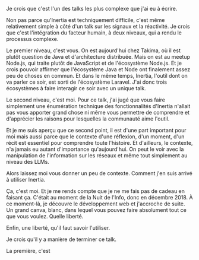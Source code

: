 Je crois que c'est l'un des talks les plus complexe que j'ai eu à écrire.

Non pas parce qu'Inertia est techniquement difficile, c'est même relativement simple à côté d'un talk sur les signaux et la réactivité. Je crois que c'est l'intégration du facteur humain, à deux niveaux, qui a rendu le processus complexe.

Le premier niveau, c'est vous. On est aujourd'hui chez Takima, où il est plutôt question de Java et d'architecture distribuée. Mais on est au meetup Node.js, qui traite plutôt de JavaScript et de l'écosystème Node.js. Et je crois pouvoir affirmer que l'écosystème Java et Node ont finalement assez peu de choses en commun. Et dans le même temps, Inertia, l'outil dont on va parler ce soir, est sorti de l'écosystème Laravel. J'ai donc trois écosystèmes à faire interagir ce soir avec un unique talk.

Le second niveau, c'est moi. Pour ce talk, j'ai jugé que vous faire simplement une énumération technique des fonctionnalités d'Inertia n'allait pas vous apporter grand chose ni même vous permettre de comprendre et d'apprécier les raisons pour lesquelles la communauté aime l'outil.

Et je me suis aperçu que ce second point, il est d'une part important pour moi mais aussi parce que le contexte d'une réflexion, d'un moment, d'un récit est essentiel pour comprendre toute l'histoire. Et d'ailleurs, le contexte, n'a jamais eu autant d'importance qu'aujourd'hui. On peut le voir avec la manipulation de l'information sur les réseaux et même tout simplement au niveau des LLMs.

Alors laissez moi vous donner un peu de contexte. Comment j'en suis arrivé à utiliser Inertia.

Ça, c'est moi. Et je me rends compte que je ne me fais pas de cadeau en faisant ça. C'était au moment de la Nuit de l'Info, donc en décembre 2018. À ce moment-là, je découvre le développement web et j'accroche de suite. Un grand canva, blanc, dans lequel vous pouvez faire absolument tout ce que vous voulez. Quelle liberté.

Enfin, une liberté, qu'il faut savoir l'utiliser.

Je crois qu'il y a manière de terminer ce talk.

La première, c'est

<!-- d'aller explorer inertia parce que c'est vraiment trop bien -->
<!-- la seconde, c'est que l'échec fait parti du process, essayez, tentez, et persévérez intelligemment vous ne savez pas ce qui pourrez arriver. -->
<!-- lien vers l'article de you can just do things -->

<!-- https://soubiran.dev/posts/you-dont-need-to-be-chosen-you-can-just-do-things -->

